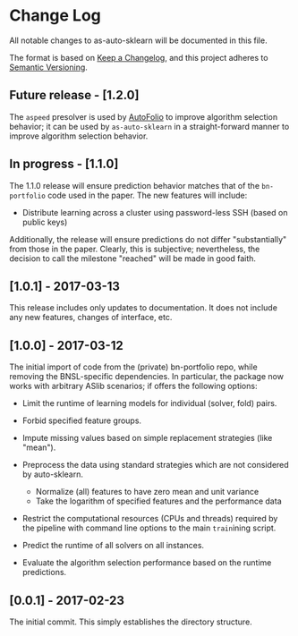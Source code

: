 # Change Log
All notable changes to as-auto-sklearn will be documented in this file.

The format is based on [Keep a Changelog](http://keepachangelog.com/), 
and this project adheres to [Semantic Versioning](http://semver.org/).

## Future release - [1.2.0]

The `aspeed` presolver is used by 
[AutoFolio](https://github.com/mlindauer/AutoFolio) to improve algorithm
selection behavior; it can be used by `as-auto-sklearn` in a straight-forward
manner to improve algorithm selection behavior.

## In progress - [1.1.0]

The 1.1.0 release will ensure prediction behavior matches that of the
`bn-portfolio` code used in the paper. The new features will include:

* Distribute learning across a cluster using password-less SSH (based on public
  keys)

Additionally, the release will ensure predictions do not differ "substantially"
from those in the paper. Clearly, this is subjective; nevertheless, the decision
to call the milestone "reached" will be made in good faith.

## [1.0.1] - 2017-03-13

This release includes only updates to documentation. It does not include any
new features, changes of interface, etc.

## [1.0.0] - 2017-03-12
The initial import of code from the (private) bn-portfolio repo, while removing
the BNSL-specific dependencies. In particular, the package now works with
arbitrary ASlib scenarios; if offers the following options:

* Limit the runtime of learning models for individual (solver, fold) pairs.

* Forbid specified feature groups.

* Impute missing values based on simple replacement strategies (like "mean").

* Preprocess the data using standard strategies which are not considered by
  auto-sklearn.

    * Normalize (all) features to have zero mean and unit variance
    * Take the logarithm of specified features and the performance data

* Restrict the computational resources (CPUs and threads) required by the
  pipeline with command line options to the main `train`ining script.

* Predict the runtime of all solvers on all instances.
* Evaluate the algorithm selection performance based on the runtime predictions.

## [0.0.1] - 2017-02-23
The initial commit. This simply establishes the directory structure.